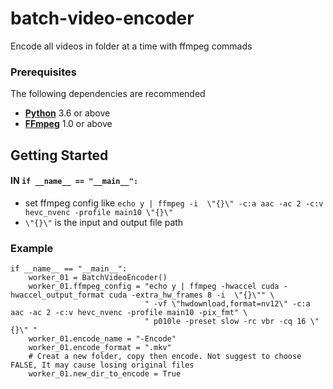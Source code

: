 # batch-video-encoder

Encode all videos in folder at a time with ffmpeg commads

### Prerequisites

The following dependencies are recommended

* **[Python](https://www.python.org/downloads/)**  3.6 or above
* **[FFmpeg](https://www.ffmpeg.org/)** 1.0 or above

## Getting Started

#### IN ` if __name__ == "__main__": `

* set ffmpeg config like ` echo y | ffmpeg -i  \"{}\" -c:a aac -ac 2 -c:v hevc_nvenc -profile main10 \"{}\" ` 
* `\"{}\"` is the input and output file path

### Example

```
if __name__ == "__main__":
    worker_01 = BatchVideoEncoder()
    worker_01.ffmpeg_config = "echo y | ffmpeg -hwaccel cuda -hwaccel_output_format cuda -extra_hw_frames 8 -i  \"{}\"" \
                              " -vf \"hwdownload,format=nv12\" -c:a aac -ac 2 -c:v hevc_nvenc -profile main10 -pix_fmt" \
                              " p010le -preset slow -rc vbr -cq 16 \"{}\" "
    worker_01.encode_name = "-Encode"
    worker_01.encode_format = ".mkv"
    # Creat a new folder, copy then encode. Not suggest to choose FALSE, It may cause losing original files
    worker_01.new_dir_to_encode = True
```

